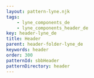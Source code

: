 ```yaml
---
layout: pattern-lyne.njk
tags: 
    - lyne_components_de
    - lyne_components_header_de
key: header-lyne_de
title: Header
parent: header-folder-lyne_de
keywords: header
order: 300
patternId: sbbHeader
patternDirectory: header
---
```


